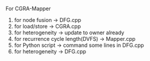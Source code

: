 For CGRA-Mapper

1. for node fusion -> DFG.cpp
2. for load/store -> CGRA.cpp
3. for heterogeneity -> update to owner already
4. for recurrence cycle length(DVFS) -> Mapper.cpp
5. for Python script -> command some lines in DFG.cpp
6. for heterogeneity -> DFG.cpp
